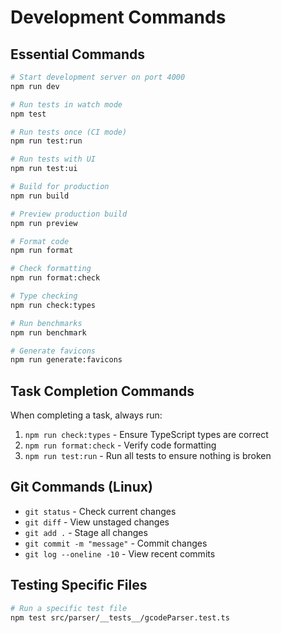 # Development Commands

## Essential Commands

```bash
# Start development server on port 4000
npm run dev

# Run tests in watch mode
npm test

# Run tests once (CI mode)
npm run test:run

# Run tests with UI
npm run test:ui

# Build for production
npm run build

# Preview production build
npm run preview

# Format code
npm run format

# Check formatting
npm run format:check

# Type checking
npm run check:types

# Run benchmarks
npm run benchmark

# Generate favicons
npm run generate:favicons
```

## Task Completion Commands

When completing a task, always run:

1. `npm run check:types` - Ensure TypeScript types are correct
2. `npm run format:check` - Verify code formatting
3. `npm run test:run` - Run all tests to ensure nothing is broken

## Git Commands (Linux)

- `git status` - Check current changes
- `git diff` - View unstaged changes
- `git add .` - Stage all changes
- `git commit -m "message"` - Commit changes
- `git log --oneline -10` - View recent commits

## Testing Specific Files

```bash
# Run a specific test file
npm test src/parser/__tests__/gcodeParser.test.ts
```
